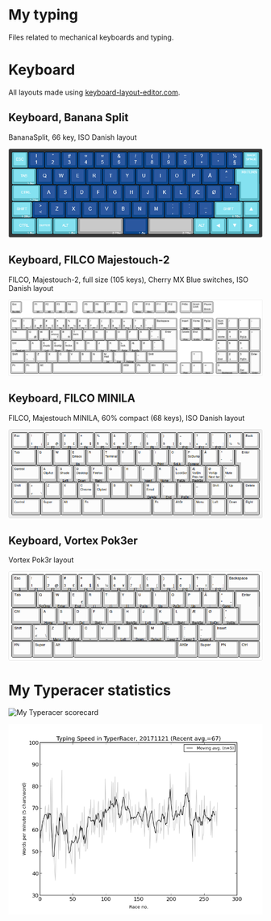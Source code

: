 
# My typing

Files related to mechanical keyboards and typing.

# Keyboard

All layouts made using [keyboard-layout-editor.com](http://www.keyboard-layout-editor.com/).

## Keyboard, Banana Split

BananaSplit, 66 key, ISO Danish layout

![BananaSplit, 66 key Iso Danish layout](keyboard_bananasplit/keyboard-layout.png)

## Keyboard, FILCO Majestouch-2

FILCO, Majestouch-2, full size (105 keys), Cherry MX Blue switches, ISO Danish layout

![My FILCO Majestouch-2 full size layout](keyboard_majestouch-2/keyboard-layout.png)

## Keyboard, FILCO MINILA

FILCO, Majestouch MINILA, 60% compact (68 keys), ISO Danish layout

![My FILCO MINILA layout](keyboard_minila/keyboard-layout.png)

## Keyboard, Vortex Pok3er

Vortex Pok3r layout

![My Pok3r layout](keyboard_pok3r/keyboard-layout.png)

# My Typeracer statistics

![My Typeracer scorecard](http://data.typeracer.com/misc/badge?user=skrivemaskinen)

![My Typeracer statistics](mytyperacer/plot/newest.png)
